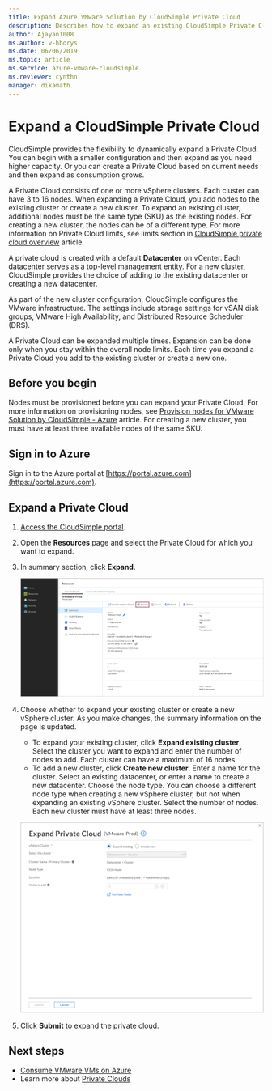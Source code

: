 ```yaml
--- 
title: Expand Azure VMware Solution by CloudSimple Private Cloud
description: Describes how to expand an existing CloudSimple Private Cloud to add capacity in an existing or new cluster
author: Ajayan1008
ms.author: v-hborys 
ms.date: 06/06/2019 
ms.topic: article 
ms.service: azure-vmware-cloudsimple 
ms.reviewer: cynthn 
manager: dikamath 
---
```


# Expand a CloudSimple Private Cloud

CloudSimple provides the flexibility to dynamically expand a Private Cloud. You can begin with a smaller configuration and then expand as you need higher capacity. Or you can create a Private Cloud based on current needs and then expand as consumption grows.

A Private Cloud consists of one or more vSphere clusters. Each cluster can have 3 to 16 nodes.  When expanding a Private Cloud, you add nodes to the existing cluster or create a new cluster. To expand an existing cluster, additional nodes must be the same type (SKU) as the existing nodes. For creating a new cluster, the nodes can be of a different type. For more information on Private Cloud limits, see limits section in [CloudSimple private cloud overview](cloudsimple-private-cloud.md) article.

A private cloud is created with a default **Datacenter** on vCenter.  Each datacenter serves as a top-level management entity.  For a new cluster, CloudSimple provides the choice of adding to the existing datacenter or creating a new datacenter.

As part of the new cluster configuration, CloudSimple configures the VMware infrastructure.  The settings include storage settings for vSAN disk groups, VMware High Availability, and Distributed Resource Scheduler (DRS).

A Private Cloud can be expanded multiple times. Expansion can be done only when you stay within the overall node limits. Each time you expand a Private Cloud you add to the existing cluster or create a new one.

## Before you begin

Nodes must be provisioned before you can expand your Private Cloud.  For more information on provisioning nodes, see [Provision nodes for VMware Solution by CloudSimple - Azure](create-nodes.md) article.  For creating a new cluster, you must have at least three available nodes of the same SKU.

## Sign in to Azure

Sign in to the Azure portal at [https://portal.azure.com](https://portal.azure.com).

## Expand a Private Cloud

1. [Access the CloudSimple portal](access-cloudsimple-portal.md).

2. Open the **Resources** page and select the Private Cloud for which you want to expand.

3. In summary section, click **Expand**.

    ![Expand private cloud](media/resources-expand-private-cloud.png)

4. Choose whether to expand your existing cluster or create a new vSphere cluster. As you make changes, the summary information on the page is updated.

    * To expand your existing cluster, click **Expand existing cluster**. Select the cluster you want to expand and enter the number of nodes to add. Each cluster can have a maximum of 16 nodes.
    * To add a new cluster, click **Create new cluster**. Enter a name for the cluster. Select an existing datacenter, or enter a name to create a new datacenter. Choose the node type. You can choose a different node type when creating a new vSphere cluster, but not when expanding an existing vSphere cluster. Select the number of nodes. Each new cluster must have at least three nodes.

    ![Expand private cloud - add nodes](media/resources-expand-private-cloud-add-nodes.png)

5. Click **Submit** to expand the private cloud.

## Next steps

* [Consume VMware VMs on Azure](quickstart-create-vmware-virtual-machine.md)
* Learn more about [Private Clouds](cloudsimple-private-cloud.md)